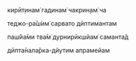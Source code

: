 кирӣт̣инам̇ гадинам̇ чакрин̣ам̇ ча

теджо-ра̄ш́им̇ сарвато дӣптимантам

паш́йа̄ми тва̄м̇ дурнирӣкшйам̇ саманта̄д

дӣпта̄нала̄рка-дйутим апрамейам